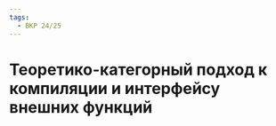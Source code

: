 ```yaml
---
tags:
  - ВКР 24/25
---
```


# Теоретико-категорный подход к компиляции и интерфейсу внешних функций
